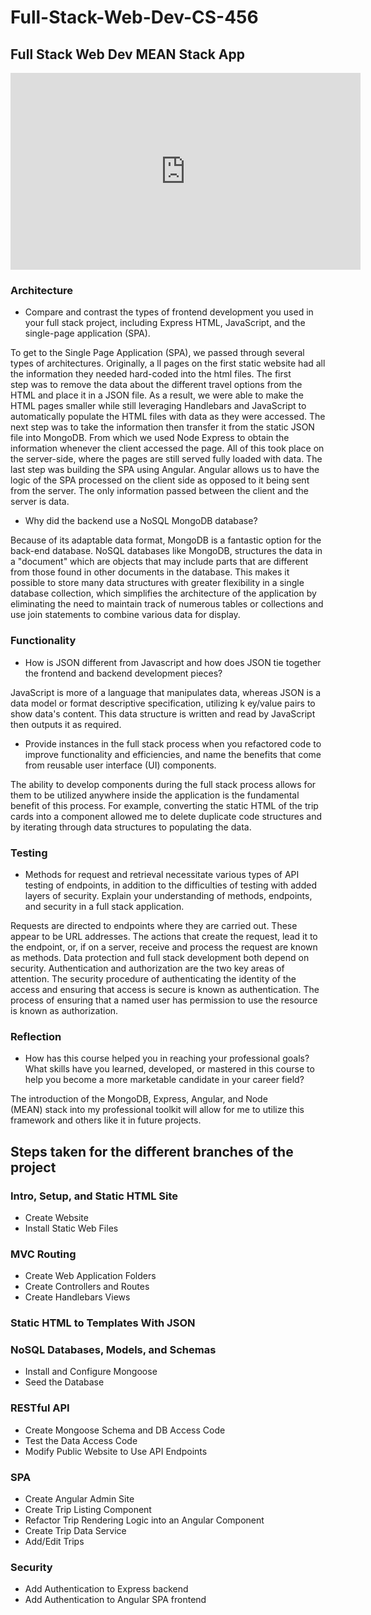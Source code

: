 # Full-Stack-Web-Dev-CS-456
## Full Stack Web Dev MEAN Stack App


<iframe width="560" height="315" src="https://www.youtube.com/embed/yV-yrNIlwiY" title="YouTube video player" frameborder="0" allow="accelerometer; autoplay; clipboard-write; encrypted-media; gyroscope; picture-in-picture; web-share" allowfullscreen></iframe>



### Architecture
- Compare and contrast the types of frontend development you used in your full stack project, including Express HTML, JavaScript, and the single-page application (SPA).

To get to the Single Page Application (SPA), we passed through several types of architectures. Originally, a ll pages on the first static website had all the information they needed hard-coded into the html files. The first step was to remove the data about the different travel options from the HTML and place it in a JSON file. As a result, we were able to make the HTML pages smaller while still leveraging Handlebars and JavaScript to automatically populate the HTML files with data as they were accessed. The next step was to take the information then transfer it from the static JSON file into MongoDB. From which we used Node Express to obtain the information whenever the client accessed the page. All of this took place on the server-side, where the pages are still served fully loaded with data. The last step was building the SPA using Angular. Angular allows us to have the logic of the SPA processed on the client side as opposed to it being sent from the server. The only information passed between the client and the server is data.

- Why did the backend use a NoSQL MongoDB database?

Because of its adaptable data format, MongoDB is a fantastic option for the back-end database. NoSQL databases like MongoDB, structures the data in a "document" which are objects that may include parts that are different from those found in other documents in the database. This makes it possible to store many data structures with greater flexibility in a single database collection, which simplifies the architecture of the application by eliminating the need to maintain track of numerous tables or collections and use join statements to combine various data for display.

### Functionality
- How is JSON different from Javascript and how does JSON tie together the frontend and backend development pieces?

JavaScript is more of a language that manipulates data, whereas JSON is a data model or format descriptive specification, utilizing k ey/value pairs to show data's content. This data structure is written and read by JavaScript then outputs it as required.

- Provide instances in the full stack process when you refactored code to improve functionality and efficiencies, and name the benefits that come from reusable user interface (UI) components.

The ability to develop components during the full stack process allows for them to be utilized anywhere inside the application is the fundamental benefit of this process. For example, converting the static HTML of the trip cards into a component allowed me to delete duplicate code structures and by iterating through data structures to populating the data.

### Testing
- Methods for request and retrieval necessitate various types of API testing of endpoints, in addition to the difficulties of testing with added layers of security. Explain your understanding of methods, endpoints, and security in a full stack application.

Requests are directed to endpoints where they are carried out. These appear to be URL addresses. The actions that create the request, lead it to the endpoint, or, if on a server, receive and process the request are known as methods. Data protection and full stack development both depend on security. Authentication and authorization are the two key areas of attention. The security procedure of authenticating the identity of the access and ensuring that access is secure is known as authentication. The process of ensuring that a named user has permission to use the resource is known as authorization.

### Reflection
- How has this course helped you in reaching your professional goals? What skills have you learned, developed, or mastered in this course to help you become a more marketable candidate in your career field?


The introduction of the MongoDB, Express, Angular, and Node (MEAN) stack into my professional toolkit will allow for me to utilize this framework and others like it in future projects.


## Steps taken for the different branches of the project
### Intro, Setup, and Static HTML Site
- Create Website
- Install Static Web Files

### MVC Routing
- Create Web Application Folders
- Create Controllers and Routes
- Create Handlebars Views

### Static HTML to Templates With JSON

### NoSQL Databases, Models, and Schemas
- Install and Configure Mongoose
- Seed the Database

### RESTful API
- Create Mongoose Schema and DB Access Code
- Test the Data Access Code
- Modify Public Website to Use API Endpoints

### SPA
- Create Angular Admin Site
- Create Trip Listing Component
- Refactor Trip Rendering Logic into an Angular Component
- Create Trip Data Service
- Add/Edit Trips

### Security
- Add Authentication to Express backend
- Add Authentication to Angular SPA frontend
